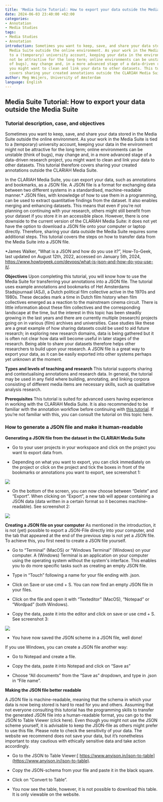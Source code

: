 ```yaml
---
title: 'Media Suite Tutorial: How to export your data outside the Media Suite'
date: 2024-06-03 23:40:00 +02:00
categories:
- Annotation
- Media Studies
tags:
- Media Studies
- Annotation
introduction: Sometimes you want to keep, save, and share your data stored in the
  Media Suite outside the online environment. As your work in the Media Suite is tied
  to a (temporary) university account, keeping your data in the environment might
  not be attractive for the long term; online environments can be unstable (think
  of bugs), may change and, in a more advanced stage of a data-driven research project,
  you might want to clean and link your data to other datasets. This tutorial therefore
  covers sharing your created annotations outside the CLARIAH Media Suite.
author: Meg Weijers, University of Amsterdam
language: English
---
```


## Media Suite Tutorial: How to export your data outside the Media Suite

### **Tutorial description, case, and objectives**

Sometimes you want to keep, save, and share your data stored in the Media Suite outside the online environment. As your work in the Media Suite is tied to a (temporary) university account, keeping your data in the environment might not be attractive for the long term; online environments can be unstable (think of bugs), may change and, in a more advanced stage of a data-driven research project, you might want to clean and link your data to other datasets. This tutorial therefore covers sharing your created annotations outside the CLARIAH Media Suite.


In the CLARIAH Media Suite, you can export your data, such as annotations and bookmarks, as a JSON file. A JSON file is a format for exchanging data between two different systems in a standardised, machine-readable manner.\* JSON files, with knowledge of how to use them in a programming, can be used to extract quantitative findings from the dataset. It also enables merging and enhancing datasets. This means that even if you’re not planning on continuing with your research, others might still benefit from your dataset if you store it in an accessible place. However, there is one downside to the current version of the CLARIAH Media Suite: it does not yet have the option to download a JSON file onto your computer or laptop directly. Therefore, sharing your data outside the Media Suite requires some additional steps. This tutorial covers the steps on how to transfer data from the Media Suite into a JSON file.

\*James Walker, “What is a JSON and how do you use it?”, How-To-Geek, last updated on August 12th, 2022, accessed on January 5th, 2024, https://www.howtogeek.com/devops/what-is-json-and-how-do-you-use-it/.

**Objectives**
Upon completing this tutorial, you will know how to use the Media Suite for transferring your annotations into a JSON file. The tutorial uses example annotations and bookmarks of Het Amsterdams Stadsjournaal (ASJ), a Dutch political film collective active in the 1970s and 1980s. These decades mark a time in Dutch film history when film collectives emerged as a reaction to the mainstream cinema circuit. There is little information about these film collectives and the corresponding landscape at the time, but the interest in this topic has been steadily growing in the last years and there are currently multiple (research) projects going on in various (film) archives and universities. Case studies like these are a great example of how sharing datasets could be used to aid future research; in exploring new research domains, data is being gathered but it is often not clear how data will become useful in later stages of the research. Being able to share your datasets therefore helps other researchers to build upon your research. A JSON file is a great way to export your data, as it can be easily exported into other systems perhaps yet unknown at the moment.

**Types and levels of teaching and research**
This tutorial supports sharing and contextualising annotations and research data. In general, the tutorial may be used in any field where building, annotating, and linking corpora consisting of different media items are necessary skills, such as qualitative analysis research.

**Prerequisites**
This tutorial is suited for advanced users having experience in working with the CLARIAH Media Suite. It is also recommended to be familiar with the annotation workflow before continuing with [this tutorial](https://mediasuite.clariah.nl/learn/subject-tutorials/media-suite-tutorial-searching-annotating-and-linking-for-film-historical-research). If you’re not familiar with this, you can consult the tutorial on this topic here.

### How to generate a JSON file and make it human-readable

**Generating a JSON file from the dataset in the CLARIAH Media Suite**

* Go to your user projects in your workspace and click on the project you want to export data from.

* Depending on what you want to export, you can click immediately on the project or click on the project and tick the boxes in front of the bookmarks or annotations you want to export, see screenshot 1:

![](https://lh7-us.googleusercontent.com/docsz/AD_4nXdwh2l0KuGIjFLqAlcC1UtdgpoK6hpiW76f0rv9n6XP8h3qo15HkhpmEf4vYmIm8ykF9jCCLoSLnED5e11RdGa3QTzdXYZtUTr9Fiwj03oircN_wyLKm9V0u_iW5T7XXignJzpf9uzjS7dWfsCgDR1ImqQ?key=xQHtRrFmRbfS2DOM8_aAzg)

* On the bottom of the screen, you can now choose between “Delete” and “Export”. When clicking on “Export”, a new tab will appear containing a JSON data (data written in a certain format so it becomes machine-readable). See screenshot 2:

![](https://lh7-us.googleusercontent.com/docsz/AD_4nXfzYgq7U9D9xueWve5E1CfjGAMIAI5u67anrZQmUvsXz_R2N6F1T3thSvFkWbWZqdOEjx67uhlOtTZ89bttogWq50vAA3OPLkjJgJMHFdhTINxg5VFP8EihrkOuelmOEGbW_T6yKHN-uAbWAL2yMxCoUCRh?key=xQHtRrFmRbfS2DOM8_aAzg)

**Creating a JSON file on your computer**
As mentioned in the introduction, it is not (yet) possible to export a JSON-File directly into your computer, and the tab that appeared at the end of the previous step is not yet a JSON file. To achieve this, you first need to create a JSON file yourself.

* Go to “Terminal” (MacOS) or “Windows Terminal” (Windows) on your computer. A (Windows) Terminal is an application on your computer using the operating system without the system's interface. This enables you to do more specific tasks such as creating an empty JSON file.

* Type in “Touch” following a name for your file ending with .json.

* Click on Save or use cmd \+ S. You can now find an empty JSON file in your files.

* Click on the file and open it with “Texteditor” (MacOS), “Notepad” or “Wordpad” (both Windows).

* Copy the data, paste it into the editor and click on save or use cmd \+ S. See screenshot 3:

![](https://lh7-us.googleusercontent.com/docsz/AD_4nXc9wX_BAQSZlO7Es--1q0tOoBsrb8mn8yFzIxcufrwQFTR8LHm1G4bqjBnTL-H2UyzOFElrb2P4iYZWPyGGM4F3MaqcCt72D27pRCp5G0GeVgPFZIswGksQJ3_Ex9d6xJUkXyJ5Ps0v42qwMyJIEgnl1lI?key=xQHtRrFmRbfS2DOM8_aAzg)

* You have now saved the JSON scheme in a JSON file, well done!

If you use Windows, you can create a JSON file another way:

* Go to Notepad and create a file.

* Copy the data, paste it into Notepad and click on “Save as”

* Choose “All documents” from the “Save as” dropdown, and type in <name of file>.json in “File name”.

**Making the JSON file better readable**

A JSON file is machine-readable, meaning that the schema in which your data is now being stored is hard to read for you and others. Assuming that not everyone consulting this tutorial has the programming skills to transfer the generated JSON file into a human-readable format, you can go to the JSON to Table Viewer (click here). Even though you might not use the JSON scheme yourself, it is advisable to keep the JSON-file as others might prefer to use this file. Please note to check the sensitivity of your data. The website we recommend does not save your data, but it’s nonetheless important to stay cautious with ethically sensitive data and take action accordingly.

* Go to the JSON to Table Viewer:[ https://www.anyjson.in/json-to-table](https://www.anyjson.in/json-to-table).

* Copy the JSON-schema from your file and paste it in the black square.

* Click on “Convert to Table”.

* You now see the table, however, it is not possible to download this table. It is only viewable on the website.